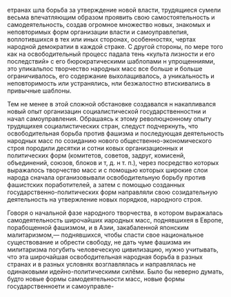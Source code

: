 етранах шла борьба за утверждение новой власти, трудящиеся сумели весьма впечатляющим образом проявить свою самостоятельность и самодеятельность, создав огромное множество новых, знакомых и неповторимых форм организации власти и самоуправлепия, воплотившихся в тех или иных сторонах, особенностях, чертах народной демократии в каждой страке. С другой стороны, по мере того как на освободительный процесс падала тень «культа лизности и его последствий» с его бюрократическими шаблопами н упрощенниями, это упикальпос творчество народных масс все больше и больше ограничивалось, его содержание выхолащивалось, а уникальность и неповторимость или устранялись, нли безжалостно втискивались в привычные шаблоны.

Тем не менее в этой сложной обстановке создавался н накапливался новый опыт организацин социалистической  государственностни и начал самоуправления. Обрашаясь к этому революцнонному опыту трудящихея социалистических стран, следуст подчеркнуть, что освободительная борьба против фашизма и последующая деятельность народных масс по созиданию нового общественно-экономического строя породили десятки и сотни ковых организационных и политических форм (комитетов, советов, задруг, комисенй, объединений, союзов, блоков и т, д. н т. п.), через посредство которых выражалось творчество масс и с помощью которых широкие слои народа сначала организовывали освободительную борьбу против фашистских поработителей, а затем с помощью созданных государственно-политических форм направляли свою созидательную деятельность на утвержление новых порядков, народного строя.

Говоря о начальной фазе народного творчества, в котором выражалась самодеятельность широчайших иародных масс, поднявшихея в Европе, порабощенной фашизмом, и в Азии, закабаленной японским малитаризмом,— поднявшихся, чтобы спасти свое национальное существование и обрести свободу, не дать чуме фашизма ин милитаризма погубить человеческую цивилизацию, нужно учитывать, что эта широчайшая освободительная народная борьба в разных странах и в разных условнях возглавлялась и направлялась не одинаковыми идейно-политическими силёми. Было бы неверно думать, будто новые формы самодеятельности масс, новые формы государственноети и самоуправле-
